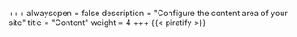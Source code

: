 +++
alwaysopen = false
description = "Configure the content area of your site"
title = "Content"
weight = 4
+++
{{< piratify >}}